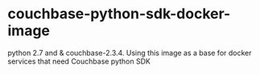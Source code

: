 # couchbase-python-sdk-docker-image
python 2.7 and &amp; couchbase-2.3.4. Using this image as a base for docker services that need Couchbase python SDK
